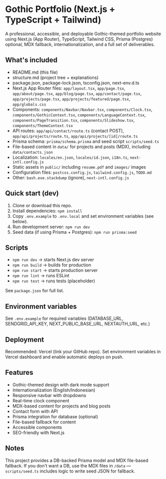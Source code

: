 # Gothic Portfolio (Next.js + TypeScript + Tailwind)

A professional, accessible, and deployable Gothic-themed portfolio website using Next.js (App Router), TypeScript, Tailwind CSS, Prisma (Postgres) optional, MDX fallback, internationalization, and a full set of deliverables.

## What's included
- README.md (this file)
- structure.md (project tree + explanations)
- package.json, package-lock.json, tsconfig.json, next-env.d.ts
- Next.js App Router files: `app/layout.tsx`, `app/page.tsx`, `app/about/page.tsx`, `app/blog/page.tsx`, `app/contact/page.tsx`, `app/projects/page.tsx`, `app/projects/featured/page.tsx`, `app/globals.css`
- Components: `components/Navbar/Navbar.tsx`, `components/Clock.tsx`, `components/GothicContext.tsx`, `components/LanguageContext.tsx`, `components/PageTransition.tsx`, `components/Slideshow.tsx`, `components/ThemeContext.tsx`
- API routes: `app/api/contact/route.ts` (contact POST), `app/api/projects/route.ts`, `app/api/projects/[id]/route.ts`
- Prisma schema: `prisma/schema.prisma` and seed script `scripts/seed.ts`
- File-based content in `data/` for projects and posts (MDX), including `data/contacts.json`
- Localization: `locales/en.json`, `locales/id.json`, `i18n.ts`, `next-intl.config.js`
- Static assets in `public/` including `resume.pdf` and `images/` images
- Configuration files: `postcss.config.js`, `tailwind.config.js`, `TODO.md`
- Other: `bash.exe.stackdump` (ignore), `next-intl.config.js`

## Quick start (dev)
1. Clone or download this repo.
2. Install dependencies: `npm install`
3. Copy `.env.example` to `.env.local` and set environment variables (see below).
4. Run development server: `npm run dev`
5. Seed data (if using Prisma + Postgres): `npm run prisma:seed`

## Scripts
- `npm run dev` -> starts Next.js dev server
- `npm run build` -> builds for production
- `npm run start` -> starts production server
- `npm run lint` -> runs ESLint
- `npm run test` -> runs tests (placeholder)

See `package.json` for full list.

## Environment variables
See `.env.example` for required variables (DATABASE_URL, SENDGRID_API_KEY, NEXT_PUBLIC_BASE_URL, NEXTAUTH_URL, etc.)

## Deployment
Recommended: Vercel (link your GitHub repo). Set environment variables in Vercel dashboard and enable automatic deploys on push.

## Features
- Gothic-themed design with dark mode support
- Internationalization (English/Indonesian)
- Responsive navbar with dropdowns
- Real-time clock component
- MDX-based content for projects and blog posts
- Contact form with API
- Prisma integration for database (optional)
- File-based fallback for content
- Accessible components
- SEO-friendly with Next.js

## Notes
This project provides a DB-backed Prisma model and MDX file-based fallback. If you don't want a DB, use the MDX files in `/data` — `scripts/seed.ts` includes logic to write seed JSON for fallback.
